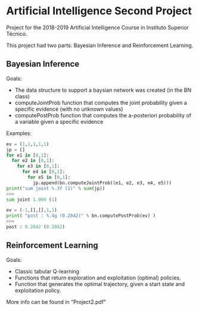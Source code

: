 # Artificial Intelligence Second Project
Project for the 2018-2019 Artificial Intelligence Course in Instituto Superior Técnico.

This project had two parts: Bayesian Inference and Reinforcement Learning.

## Bayesian Inference
Goals:
* The data structure to support a baysian network was created (in the BN class)
* computeJointProb function that computes  the joint probability given a specific evidence (with no unknown values)
* computePostProb function that computes the a-posteriori probability of a variable given a specific evidence

Examples:

```python
ev = (1,1,1,1,1)
jp = []
for e1 in [0,1]:
  for e2 in [0,1]:
    for e3 in [0,1]:
      for e4 in [0,1]:
        for e5 in [0,1]:
          jp.append(bn.computeJointProb((e1, e2, e3, e4, e5)))
print("sum joint %.3f (1)" % sum(jp))
>>>
sum joint 1.000 (1)
```
```python
ev = (-1,[],[],1,1)
print( "post : %.4g (0.2842)" % bn.computePostProb(ev) )
>>>
post : 0.2842 (0.2842)
```

## Reinforcement Learning
Goals:
* Classic tabular Q-learning
* Functions that return exploration and exploitation (optimal) policies.
* Function that generates the optimal trajectory, given a start state and exploitation policy.

More info can be found in "Project2.pdf"
